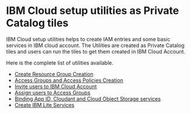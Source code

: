 # IBM Cloud setup utilities as Private Catalog tiles

IBM Cloud setup utilities helps to create IAM entries and some basic services in IBM cloud account. The Utilities are created as Private Catalog tiles and users can run the tiles to get them created in IBM Cloud Account.

Here is the complete list of utilities available. 

- [Create Resource Group Creation](tiles/create-resource-groups)  
- [Access Groups and Access Policies Creation](tiles/create-access-group-policies)  
- [Invite users to IBM Cloud Account](tiles/invite-users)  
- [Assign users to Access Groups](tiles/add-users-to-access-groups)  
- [Binding App ID, Cloudant and Cloud Object Storage services](tiles/cloud-managed-services)  
- [Create IBM Lite Services](tiles/enable-catalog-lite-services)  


